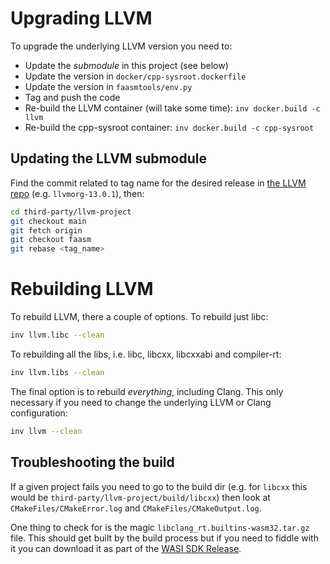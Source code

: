 # Upgrading LLVM

To upgrade the underlying LLVM version you need to:

- Update the _submodule_ in this project (see below)
- Update the version in `docker/cpp-sysroot.dockerfile`
- Update the version in `faasmtools/env.py`
- Tag and push the code
- Re-build the LLVM container (will take some time): `inv docker.build -c llvm`
- Re-build the cpp-sysroot container: `inv docker.build -c cpp-sysroot`

## Updating the LLVM submodule

Find the commit related to tag name for the desired release in
[the LLVM repo](https://github.com/llvm/llvm-project/releases) (e.g.
`llvmorg-13.0.1`), then:

```bash
cd third-party/llvm-project
git checkout main
git fetch origin
git checkout faasm
git rebase <tag_name>
```

# Rebuilding LLVM

To rebuild LLVM, there a couple of options. To rebuild just libc:

```bash
inv llvm.libc --clean
```

To rebuilding all the libs, i.e. libc, libcxx, libcxxabi and
compiler-rt:

```bash
inv llvm.libs --clean
```

The final option is to rebuild _everything_, including Clang. This only
necessary if you need to change the underlying LLVM or Clang configuration:

```bash
inv llvm --clean
```

## Troubleshooting the build

If a given project fails you need to go to the build dir (e.g. for `libcxx` this
would be `third-party/llvm-project/build/libcxx`) then look at
`CMakeFiles/CMakeError.log` and `CMakeFiles/CMakeOutput.log`.

One thing to check for is the magic `libclang_rt.builtins-wasm32.tar.gz` file.
This should get built by the build process but if you need to fiddle with it you
can download it as part of the [WASI SDK
Release](https://github.com/CraneStation/wasi-sdk/releases).
